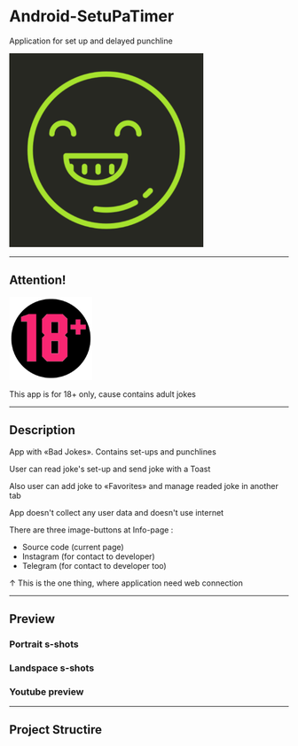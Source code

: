 # Android-SetuPaTimer

Application for set up and delayed punchline

<img src="https://github.com/andybeardness/Android-SetuPaTimer/blob/main/imgs/app_icon.png" height="350">

----

## Attention!

<img src="https://github.com/andybeardness/Android-SetuPaTimer/blob/main/imgs/18plus.png" height="150">

This app is for 18+ only, cause contains adult jokes

----

## Description

App with «Bad Jokes». Contains set-ups and punchlines

User can read joke's set-up and send joke with a Toast

Also user can add joke to «Favorites» and manage readed joke in another tab

App doesn't collect any user data and doesn't use internet

There are three image-buttons at Info-page :

- Source code (current page)
- Instagram (for contact to developer)
- Telegram (for contact to developer too) 

↑ This is the one thing, where application need web connection

----

## Preview

### Portrait s-shots

### Landspace s-shots

### Youtube preview

----

## Project Structire

